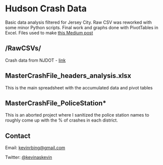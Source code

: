 # Hudson Crash Data

Basic data analysis filtered for Jersey City. Raw CSV was reworked with some minor Python scripts. Final work and graphs done with PivotTables in Excel. Files used to make [this Medium post](https://medium.com/@kevinaskevin/solving-for-zero-in-jersey-city-d1a255352862) 

## /RawCSVs/
Crash data from NJDOT - [link](http://www.state.nj.us/transportation/refdata/accident/)

## MasterCrashFile_headers_analysis.xlsx
This is the main spreadsheet with the accumulated data and pivot tables

## MasterCrashFile_PoliceStation*
This is an aborted project where I sanitized the police station names to roughly come up with the % of crashes in each district.

## Contact
Email: kevinrbing@gmail.com

Twitter: [@kevinaskevin](https://twitter.com/kevinaskevin)
